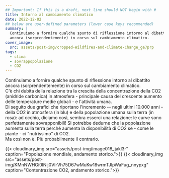 ```yaml
---
## Important: If this is a draft, next line should NOT begin with #
title: Intorno al cambiamento climatico
date: 2022-12-02
## below are user-defined parameters (lower case keys recommended)
summary: |
  Continuiamo a fornire qualche spunto di riflessione intorno al dibattito
  ancora (sorprendentemente) in corso sul cambiamento climatico. 
cover_image:
  src: assets/post-img/cropped-Wildfires-and-Climate-Change_ge7prp
tags:
  - clima
  - sovrappopolazione
  - CO2
---
```


Continuiamo a fornire qualche spunto di riflessione intorno al dibattito
ancora (sorprendentemente) in corso sul cambiamento climatico.  
C'è chi
dubita della relazione tra la crescita della concentrazione della CO2
(anidride carbonica) in atmosfera - principale causa del crescente
aumento delle temperature medie globali - e l'attività umana.  
Di seguito
due grafici che riportano l'incremento -- negli ultimi 10.000 anni -
della CO2 in atmosfera (in blu) e della popolazione umana sulla terra
(in rosa): ad occhio, diciamo così, sembra esserci una relazione: le
curve sono perfettamente sovrapponibili! Si potrebbe dedurne che la
popolazione aumenta sulla terra perché aumenta la disponibilità di CO2
se - come le piante - ci "nutrissimo" di CO2.  
Ma così non è. Più probabilmente il contrario.



{{< cloudinary_img src="assets/post-img/image018_jakl3r" caption="Popolazione mondiale, andamento storico.">}}
{{< cloudinary_img src="assets/post-img/KMnNWHGi0lNij0VIrVh75D67wMuKw18wrmTJlpWaFug_nnypxg" caption="Contentrazione CO2, andamento storico.">}}
<!--
  created 2022-12-02 12:51:53.548967 +0100 CET m=+0.034039460
-->
